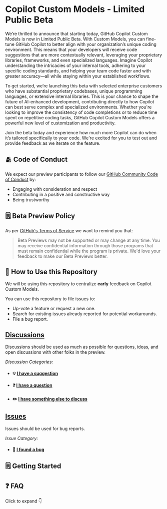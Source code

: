 # Copilot Custom Models - Limited Public Beta

We’re thrilled to announce that starting today, GitHub Copilot Custom Models is now in Limited Public Beta. With Custom Models, you can fine-tune GitHub Copilot to better align with your organization’s unique coding environment. This means that your developers will receive code suggestions that are more contextually relevant, leveraging your proprietary libraries, frameworks, and even specialized languages. Imagine Copilot understanding the intricacies of your internal tools, adhering to your specific coding standards, and helping your team code faster and with greater accuracy—all while staying within your established workflows.

To get started, we’re launching this beta with selected enterprise customers who have substantial proprietary codebases, unique programming languages, or extensive internal libraries. This is your chance to shape the future of AI-enhanced development, contributing directly to how Copilot can best serve complex and specialized environments. Whether you're looking to improve the consistency of code completions or to reduce time spent on repetitive coding tasks, GitHub Copilot Custom Models offers a powerful new level of customization and productivity.

Join the beta today and experience how much more Copilot can do when it’s tailored specifically to your code. We're excited for you to test out and provide feedback as we iterate on the feature. 

## 🫂 Code of Conduct

We expect our preview participants to follow our [GitHub Community Code of Conduct](https://docs.github.com/en/site-policy/github-terms/github-community-code-of-conduct) by:

- Engaging with consideration and respect
- Contributing in a positive and constructive way
- Being trustworthy

## 🗒️ Beta Preview Policy

As per [GitHub's Terms of Service](https://docs.github.com/en/github/site-policy/github-terms-of-service#j-beta-previews) we want to remind you that:

> Beta Previews may not be supported or may change at any time. You may receive confidential information through those programs that must remain confidential while the program is private. We'd love your feedback to make our Beta Previews better.

## 🔗 How to Use this Repository

We will be using this repository to centralize **early** feedback on Copilot Custom Models.

You can use this repository to file issues to:
- Up-vote a feature or request a new one.
- Search for existing issues already reported for potential workarounds.
- File a bug report.

## **[Discussions](https://github.com/gh-community/copilot-custom-models-beta/discussions)** 

Discussions should be used as much as possible for questions, ideas, and open discussions with other folks in the preview.

_Discussion Categories:_ 
- #### 💡 [I have a suggestion](https://github.com/gh-community/copilot-custom-models-beta/discussions/categories/ideas)
- #### ❓ [I have a question](https://github.com/gh-community/copilot-custom-models-beta/discussions/categories/q-a)
- #### ✏️ [I have something else to discuss](https://github.com/gh-community/copilot-custom-models-beta/discussions/categories/general)

## **[Issues](https://github.com/gh-community/copilot-custom-models-beta/issues)**

Issues should be used for bug reports.

_Issue Category:_ 
- #### 🐞 [I found a bug](https://github.com/gh-community/copilot-custom-models-beta/issues/new?assignees=&labels=bug&template=bug-template.yml)

## 🗒️ Getting Started

<!-- Include summary / details of feature here. This section should include steps to access the feature, and may include additional instructional materials such as a demo video or link out to feature documentation. -->

<!--  Examples below 
#### ℹ️ [About FEATURE NAME tokens](add-link-here.md) 
#### ⚙️ [Creating FEATURE NAME](add-link-here.md) 
#### 📦 [Using FEATURE NAME](add-link-here.md)
####  🎥 An Intro to FEATURE NAME -->

## ❓ FAQ 

<summary>Click to expand 👇</summary>

<!-- Include FAQ here -->

